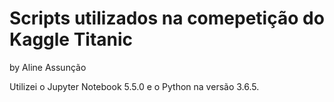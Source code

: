 # Scripts utilizados na comepetição do Kaggle Titanic
by Aline Assunção

Utilizei o Jupyter Notebook 5.5.0 e o Python na versão 3.6.5.

